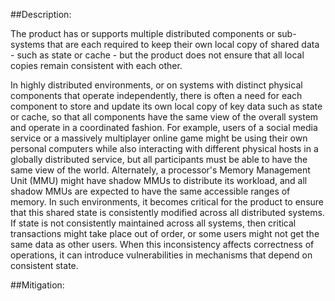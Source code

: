 ##Description:

The product has or supports multiple distributed components or sub-systems that are each required to keep their own local copy of shared data - such as state or cache - but the product does not ensure that all local copies remain consistent with each other.

In highly distributed environments, or on systems with distinct physical components that operate independently, there is often a need for each component to store and update its own local copy of key data such as state or cache, so that all components have the same view of the overall system and operate in a coordinated fashion. For example, users of a social media service or a massively multiplayer online game might be using their own personal computers while also interacting with different physical hosts in a globally distributed service, but all participants must be able to have the same view of the world. Alternately, a processor's Memory Management Unit (MMU) might have shadow MMUs to distribute its workload, and all shadow MMUs are expected to have the same accessible ranges of memory. In such environments, it becomes critical for the product to ensure that this shared state is consistently modified across all distributed systems. If state is not consistently maintained across all systems, then critical transactions might take place out of order, or some users might not get the same data as other users. When this inconsistency affects correctness of operations, it can introduce vulnerabilities in mechanisms that depend on consistent state.

##Mitigation:
